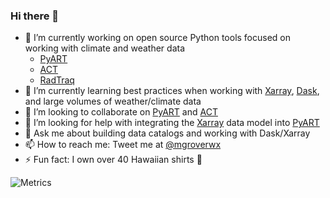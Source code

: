 ### Hi there 👋

- 🔭 I’m currently working on open source Python tools focused on working with climate and weather data
  - [PyART](https://github.com/ARM-DOE/pyart)
  - [ACT](https://github.com/ARM-DOE/ACT)
  - [RadTraq](https://github.com/ARM-Development/RadTraQ) 
- 🌱 I’m currently learning best practices when working with [Xarray](https://xarray.pydata.org/en/stable/), [Dask](https://dask.org/), and large volumes of weather/climate data
- 👯 I’m looking to collaborate on [PyART](https://github.com/ARM-DOE/pyart) and [ACT](https://github.com/ARM-DOE/ACT)
- 🤔 I’m looking for help with integrating the [Xarray](https://docs.xarray.dev/en/stable/) data model into [PyART](https://github.com/ARM-DOE/pyart)
- 💬 Ask me about building data catalogs and working with Dask/Xarray
- 📫 How to reach me: Tweet me at [@mgroverwx](https://twitter.com/mgroverwx)
- ⚡ Fun fact: I own over 40 Hawaiian shirts 🌴

![Metrics](https://metrics.lecoq.io/mgrover1?template=classic&config.timezone=America%2FChicago)
